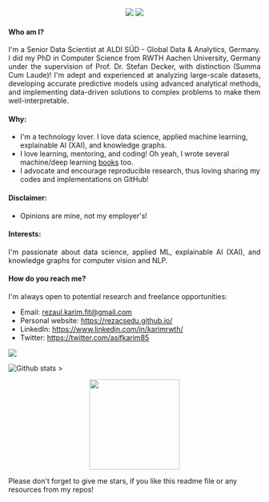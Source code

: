<p align="center">
  <a href="https://www.linkedin.com/in/karimrwth/" target="_blank"><img src="https://img.shields.io/badge/Linkedin-Follow%20Reza-blue?logo=linkedin" /></a>
  <a href="https://rezacsedu.github.io/" target="_blank"></a>
  <a href="https://twitter.com/intent/follow?screen_name=asifkarim85" target="_blank"><img src="https://img.shields.io/twitter/follow/asifkarim85?style=social"/></a>
</p>

#### Who am I?
<div align="justify">
I'm a Senior Data Scientist at ALDI SÜD - Global Data & Analytics, Germany. I did my PhD in Computer Science from RWTH Aachen University, Germany under the supervision of Prof. Dr. Stefan Decker, with distinction (Summa Cum Laude)! I'm adept and experienced at analyzing large-scale datasets, developing accurate predictive models using advanced analytical methods, and implementing data-driven solutions to complex problems to make them well-interpretable. 
</div>

#### Why: 
- I'm a technology lover. I love data science, applied machine learning, explainable AI (XAI), and knowledge graphs. 
- I love learning, mentoring, and coding! Oh yeah, I wrote several machine/deep learning [books](https://www.amazon.com/s?k=Md.+Rezaul+Karim&ref=nb_sb_noss) too.
- I advocate and encourage reproducible research, thus loving sharing my codes and implementations on GitHub! 

#### Disclaimer: 
- Opinions are mine, not my employer's! 

#### Interests: 
<div align="justify">
I'm passionate about data science, applied ML, explainable AI (XAI), and knowledge graphs for computer vision and NLP.
</div>

#### How do you reach me?
I'm always open to potential research and freelance opportunities: 

- Email: rezaul.karim.fit@gmail.com
- Personal website: https://rezacsedu.github.io/ 
- LinkedIn: https://www.linkedin.com/in/karimrwth/ 
- Twitter: https://twitter.com/asifkarim85 

<p align="left"><img src="https://profile-counter.glitch.me/rezacsedu/count.svg" /></p>

![Github stats](https://github-readme-stats.vercel.app/api?username=rezacsedu&show_icons=true&hide_border=false) >

<p align="center">
<a href="https://github.com/rezacsedu">
  <img height="180em" src="https://github-readme-stats-eight-theta.vercel.app/api/top-langs/?username=rezacsedu&layout=compact&langs_count=8&theme=algolia"/>
</a>
</p>

<div align="left">  
Please don't forget to give me stars, if you like this readme file or any resources from my repos! 
</div> 
